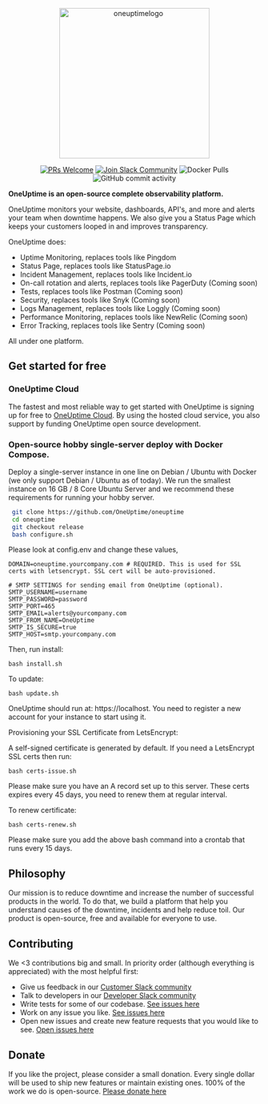 <p align="center">
  <img width="300" alt="oneuptimelogo" src="https://raw.githubusercontent.com/OneUptime/oneuptime/master/Home/public/img/OneUptimePNG/7.png">
</p>
<p align="center">
  <a href='http://makeapullrequest.com'><img alt='PRs Welcome' src='https://img.shields.io/badge/PRs-welcome-brightgreen.svg?style=shields'/></a>
  <a href='https://join.slack.com/t/oneuptimedev/shared_invite/zt-17r8o7gkz-nITGan_PS9JYJV6WMm_TsQ'><img alt="Join Slack Community" src="https://img.shields.io/badge/slack%20community-join-blue"/></a>
  <img alt="Docker Pulls" src="https://img.shields.io/docker/pulls/oneuptime/backend"/>
  <img alt="GitHub commit activity" src="https://img.shields.io/github/commit-activity/m/oneuptime/app"/>
</p>

**OneUptime is an open-source complete observability platform.**

OneUptime monitors your website, dashboards, API's, and more and alerts your team when downtime happens. We also give you a Status Page which keeps your customers looped in and improves transparency.

OneUptime does:

-   Uptime Monitoring, replaces tools like Pingdom
-   Status Page, replaces tools like StatusPage.io
-   Incident Management, replaces tools like Incident.io
-   On-call rotation and alerts, replaces tools like PagerDuty (Coming soon)
-   Tests, replaces tools like Postman (Coming soon)
-   Security, replaces tools like Snyk (Coming soon)
-   Logs Management, replaces tools like Loggly (Coming soon)
-   Performance Monitoring, replaces tools like NewRelic (Coming soon)
-   Error Tracking, replaces tools like Sentry (Coming soon)

All under one platform.

## Get started for free

### OneUptime Cloud

The fastest and most reliable way to get started with OneUptime is signing up for free to [OneUptime Cloud](https://oneuptime.com). By using the hosted cloud service, you also support by funding OneUptime open source development. 

### Open-source hobby single-server deploy with Docker Compose.

Deploy a single-server instance in one line on Debian / Ubuntu with Docker (we only support Debian / Ubuntu as of today). We run the smallest instance on 16 GB / 8 Core Ubuntu Server and we recommend these requirements for running your hobby server. 

 ```bash 
  git clone https://github.com/OneUptime/oneuptime
  cd oneuptime
  git checkout release
  bash configure.sh
 ``` 

Please look at config.env and change these values, 

```
DOMAIN=oneuptime.yourcompany.com # REQUIRED. This is used for SSL certs with letsencrypt. SSL cert will be auto-provisioned. 

# SMTP SETTINGS for sending email from OneUptime (optional). 
SMTP_USERNAME=username
SMTP_PASSWORD=password
SMTP_PORT=465
SMTP_EMAIL=alerts@yourcompany.com
SMTP_FROM_NAME=OneUptime
SMTP_IS_SECURE=true
SMTP_HOST=smtp.yourcompany.com
```


Then, run install: 

```
bash install.sh
```

To update: 

```
bash update.sh
```

OneUptime should run at: https://localhost. You need to register a new account for your instance to start using it.

Provisioning your SSL Certificate from LetsEncrypt: 

A self-signed certificate is generated by default. If you need a LetsEncrypt SSL certs then run:

```
bash certs-issue.sh
```

Please make sure you have an A record set up to this server. These certs expires every 45 days, you need to renew them at regular interval. 

To renew certificate:

```
bash certs-renew.sh
```

Please make sure you add the above bash command into a crontab that runs every 15 days. 


## Philosophy

Our mission is to reduce downtime and increase the number of successful products in the world. To do that, we build a platform that help you understand causes of the downtime, incidents and help reduce toil. Our product is open-source, free and available for everyone to use. 

## Contributing

We <3 contributions big and small. In priority order (although everything is appreciated) with the most helpful first:

- Give us feedback in our [Customer Slack community](https://oneuptimesupport.slack.com/join/shared_invite/zt-1kavkds2f-gegm_wePorvwvM3M_SaoCQ#/shared-invite/email)
- Talk to developers in our [Developer Slack community](https://join.slack.com/t/oneuptimedev/shared_invite/zt-17r8o7gkz-nITGan_PS9JYJV6WMm_TsQ)
- Write tests for some of our codebase. [See issues here](https://github.com/OneUptime/oneuptime/issues?q=is%3Aopen+is%3Aissue+label%3A%22write+tests%22)
- Work on any issue you like. [See issues here](https://github.com/OneUptime/oneuptime/issues)
- Open new issues and create new feature requests that you would like to see. [Open issues here](https://github.com/OneUptime/oneuptime/issues)

## Donate

If you like the project, please consider a small donation. Every single dollar will be used to ship new features or maintain existing ones. 100% of the work we do is open-source. [Please donate here](https://github.com/sponsors/OneUptime)
